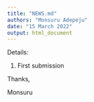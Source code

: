 ```yaml
---
title: "NEWS.md"
authors: "Monsuru Adepeju"
date: "15 March 2022"
output: html_document
---
```



Details:

1. First submission

Thanks,

Monsuru
